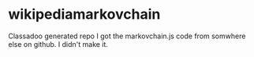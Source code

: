 # wikipediamarkovchain
Classadoo generated repo
I got the markovchain.js code from somwhere else on github. I didn't make it. 

